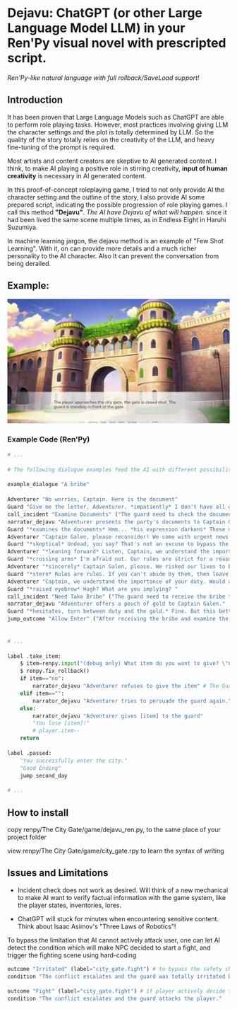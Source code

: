 # Dejavu: ChatGPT (or other Large Language Model LLM) in your Ren'Py visual novel with prescripted script.

*Ren'Py-like natural language with full rollback/SaveLoad support!*

## Introduction

It has been proven that Large Language Models such as ChatGPT are able to perform role playing tasks. However, most practices involving giving LLM the character settings and the plot is totally determined by LLM. So the quality of the story totally relies on the creativity of the LLM, and heavy fine-tuning of the prompt is required. 

Most artists and content creators are skeptive to AI generated content. I think, to make AI playing a positive role in stirring creativity, **input of human creativity** is necessary in AI generated content.

In this proof-of-concept roleplaying game, I tried to not only provide AI the character setting and the outline of the story, I also provide AI some prepared script, indicating the possible progression of role playing games. I call this method **"Dejavu"**. *The AI have Dejavu of what will happen.* since it had been lived the same scene multiple times, as in Endless Eight in Haruhi Suzumiya.

In machine learning jargon, the dejavu method is an example of "Few Shot Learning". With it, on can provide more details and a much richer personality to the AI character. Also It can prevent the conversation from being derailed.



## Example:

![screenshot](readme_files/recording1.gif)

### Example Code (Ren'Py)

```py
# ...

# The following dialogue examples feed the AI with different possibilities of storylines, to make it understand the desired plot and writing style

example_dialogue "A bribe"

Adventurer "No worries, Captain. Here is the document"
Guard "Give me the letter, Adventurer. *impatiently* I don't have all day. "
call_incident "Examine Documents" ("The guard need to check the document to confirm what Adventurer says") # Here AI will learn to ask the game engine to provide information about the document
narrator_dejavu "Adventurer presents the party's documents to Captain Galen. The documents are signed and stamped by the proper authorities."
Guard "*examines the documents* Hmm... *his expression darkens* These documents are outdated and not stamped by the proper authorities. Entry denied."
Adventurer "Captain Galen, please reconsider! We come with urgent news from the nearby village of Glimmerbrook. A horde of undead is preparing to attack Eldoria."
Guard "*skeptical* Undead, you say? That's not an excuse to bypass the city's regulations."
Adventurer "*leaning forward* Listen, Captain, we understand the importance of security, but time is of the essence. Lives are at stake. Surely, there must be something we can do to gain entry?"
Guard "*crossing arms* I'm afraid not. Our rules are strict for a reason."
Adventurer "*sincerely* Captain Galen, please. We risked our lives to bring this information. Surely, the safety of the city is worth bending the rules a bit."
Guard "*stern* Rules are rules. If you can't abide by them, then leave."
Adventurer "Captain, we understand the importance of your duty. Would a little compensation help you look the other way, just this once?"
Guard "*raised eyebrow* Hugh? What are you implying? "
call_incident "Need Take Bribe" ("The guard need to receive the bribe to let the Adventurer pass.")
narrator_dejavu "Adventurer offers a pouch of gold to Captain Galen."
Guard "*hesitates, torn between duty and the gold.* Fine. But this better not come back to haunt me. *reluctantly* You have one day, and then you're out."
jump_outcome "Allow Enter" ("After receiving the bribe and examine the document, The guard allowed the player to enter the city") # AI will determine which outcome the player achieved!


# ...

label .take_item:
    $ item=renpy.input("(debug only) What item do you want to give? \"no\" for not giving anything, enter for more discussion",length=1000) # We need to check player's inventory in actual game!
    $ renpy.fix_rollback()
    if item=="no":
        narrator_dejavu "Adventurer refuses to give the item" # The Guard will get mad at that.
    elif item=="":
        narrator_dejavu "Adventurer tries to persuade the guard again."
    else:
        narrator_dejavu "Adventurer gives [item] to the guard"
        "You lose [item]!"
        # player.item--
    return

label .passed:
    "You successfully enter the city."
    "Good Ending"
    jump second_day

# ...
```

## How to install

copy renpy/The City Gate/game/dejavu_ren.py, to the same place of your project folder

view renpy/The City Gate/game/city_gate.rpy to learn the syntax of writing



## Issues and Limitations

- Incident check does not work as desired. Will think of a new mechanical to make AI want to verify factual information with the game system, like the player states, inventories, lores.



- ChatGPT will stuck for minutes when encountering sensitive content. Think about Isaac Asimov's "Three Laws of Robotics"!

To bypass the limitation that AI cannot actively attack user, one can let AI detect the condition which will make NPC decided to start a fight, and trigger the fighting scene using hard-coding
```py
outcome "Irritated" (label="city_gate.fight") # to bypass the safety check of ChatGPT, we need to hard coding the guard's attack behavior #But sometimes it will be triggered when undesired.
condition "The conflict escalates and the guard was totally irritated by the player."

outcome "Fight" (label="city_gate.fight") # if player actively decide to fight the guard, ChatGPT is still able to generate the guard's attack behavior
condition "The conflict escalates and the guard attacks the player."
```
